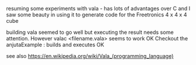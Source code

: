 

resuming some experiments with vala - has lots of advantages over C and I saw some beauty in using it to generate code for the Freetronics 4 x 4 x 4 cube

building vala seemed to go well but executing the result needs some attention.
However valac <filename.vala>   seems to work OK
Checkout the anjutaExample  : builds and executes OK 

see also https://en.wikipedia.org/wiki/Vala_(programming_language)


